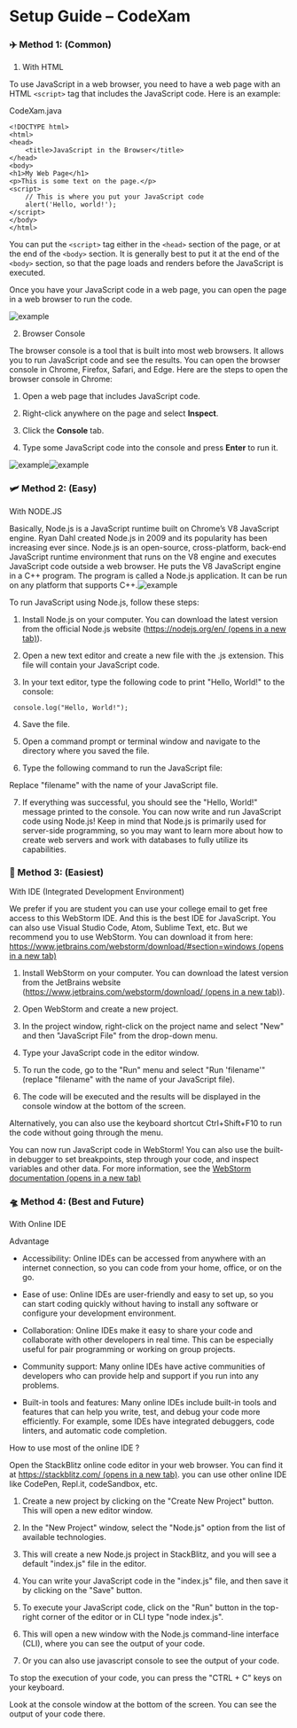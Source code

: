 # Setup Guide – CodeXam
### ✈️ Method 1: (Common)[](#️-method-1-common)

1.  With HTML

To use JavaScript in a web browser, you need to have a web page with an HTML `<script>` tag that includes the JavaScript code. Here is an example:

CodeXam.java

```
<!DOCTYPE html>
<html>
<head>
    <title>JavaScript in the Browser</title>
</head>
<body>
<h1>My Web Page</h1>
<p>This is some text on the page.</p>
<script>
    // This is where you put your JavaScript code
    alert('Hello, world!');
</script>
</body>
</html>
```


You can put the `<script>` tag either in the `<head>` section of the page, or at the end of the `<body>` section. It is generally best to put it at the end of the `<body>` section, so that the page loads and renders before the JavaScript is executed.

Once you have your JavaScript code in a web page, you can open the page in a web browser to run the code.

![example](https://github.com/Subham-Maity/JS-101days-Survive/blob/main/001.%20Setup%20&%20Installation/picndvid_xam/1.png?raw=true)

2.  Browser Console

The browser console is a tool that is built into most web browsers. It allows you to run JavaScript code and see the results. You can open the browser console in Chrome, Firefox, Safari, and Edge. Here are the steps to open the browser console in Chrome:

1.  Open a web page that includes JavaScript code.
    
2.  Right-click anywhere on the page and select **Inspect**.
    
3.  Click the **Console** tab.
    
4.  Type some JavaScript code into the console and press **Enter** to run it.
    

![example](https://github.com/Subham-Maity/JS-101days-Survive/blob/main/001.%20Setup%20&%20Installation/picndvid_xam/2.png?raw=true)![example](https://github.com/Subham-Maity/JS-101days-Survive/blob/main/001.%20Setup%20&%20Installation/picndvid_xam/3.png?raw=true)

### 🛩️ Method 2: (Easy)[](#️-method-2-easy)

With NODE.JS

Basically, Node.js is a JavaScript runtime built on Chrome’s V8 JavaScript engine. Ryan Dahl created Node.js in 2009 and its popularity has been increasing ever since. Node.js is an open-source, cross-platform, back-end JavaScript runtime environment that runs on the V8 engine and executes JavaScript code outside a web browser. He puts the V8 JavaScript engine in a C++ program. The program is called a Node.js application. It can be run on any platform that supports C++.![example](https://upload.wikimedia.org/wikipedia/commons/thumb/b/b2/Ryan_Dahl.jpg/800px-Ryan_Dahl.jpg)

To run JavaScript using Node.js, follow these steps:

1.  Install Node.js on your computer. You can download the latest version from the official Node.js website ([https://nodejs.org/en/ (opens in a new tab)](https://nodejs.org/en/)).
    
2.  Open a new text editor and create a new file with the .js extension. This file will contain your JavaScript code.
    
3.  In your text editor, type the following code to print "Hello, World!" to the console:
    

```
 console.log("Hello, World!");
```


4.  Save the file.
    
5.  Open a command prompt or terminal window and navigate to the directory where you saved the file.
    
6.  Type the following command to run the JavaScript file:
    

Replace "filename" with the name of your JavaScript file.

7.  If everything was successful, you should see the "Hello, World!" message printed to the console. You can now write and run JavaScript code using Node.js! Keep in mind that Node.js is primarily used for server-side programming, so you may want to learn more about how to create web servers and work with databases to fully utilize its capabilities.

### 🚀 Method 3: (Easiest)[](#-method-3-easiest)

With IDE (Integrated Development Environment)

We prefer if you are student you can use your college email to get free access to this WebStorm IDE. And this is the best IDE for JavaScript. You can also use Visual Studio Code, Atom, Sublime Text, etc. But we recommend you to use WebStorm. You can download it from here: [https://www.jetbrains.com/webstorm/download/#section=windows (opens in a new tab)](https://www.jetbrains.com/webstorm/download/#section=windows)

1.  Install WebStorm on your computer. You can download the latest version from the JetBrains website ([https://www.jetbrains.com/webstorm/download/ (opens in a new tab)](https://www.jetbrains.com/webstorm/download/)).
    
2.  Open WebStorm and create a new project.
    
3.  In the project window, right-click on the project name and select "New" and then "JavaScript File" from the drop-down menu.
    
4.  Type your JavaScript code in the editor window.
    
5.  To run the code, go to the "Run" menu and select "Run 'filename'" (replace "filename" with the name of your JavaScript file).
    
6.  The code will be executed and the results will be displayed in the console window at the bottom of the screen.
    

Alternatively, you can also use the keyboard shortcut Ctrl+Shift+F10 to run the code without going through the menu.

You can now run JavaScript code in WebStorm! You can also use the built-in debugger to set breakpoints, step through your code, and inspect variables and other data. For more information, see the [WebStorm documentation (opens in a new tab)](https://www.jetbrains.com/help/webstorm/getting-started-with-webstorm.html)

### 🛸 Method 4: (Best and Future)[](#-method-4-best-and-future)

With Online IDE

Advantage

*   Accessibility: Online IDEs can be accessed from anywhere with an internet connection, so you can code from your home, office, or on the go.
    
*   Ease of use: Online IDEs are user-friendly and easy to set up, so you can start coding quickly without having to install any software or configure your development environment.
    
*   Collaboration: Online IDEs make it easy to share your code and collaborate with other developers in real time. This can be especially useful for pair programming or working on group projects.
    
*   Community support: Many online IDEs have active communities of developers who can provide help and support if you run into any problems.
    
*   Built-in tools and features: Many online IDEs include built-in tools and features that can help you write, test, and debug your code more efficiently. For example, some IDEs have integrated debuggers, code linters, and automatic code completion.
    

How to use most of the online IDE ?

Open the StackBlitz online code editor in your web browser. You can find it at [https://stackblitz.com/ (opens in a new tab)](https://stackblitz.com/). you can use other online IDE like CodePen, Repl.it, codeSandbox, etc.

1.  Create a new project by clicking on the "Create New Project" button. This will open a new editor window.
    
2.  In the "New Project" window, select the "Node.js" option from the list of available technologies.
    
3.  This will create a new Node.js project in StackBlitz, and you will see a default "index.js" file in the editor.
    
4.  You can write your JavaScript code in the "index.js" file, and then save it by clicking on the "Save" button.
    
5.  To execute your JavaScript code, click on the "Run" button in the top-right corner of the editor or in CLI type "node index.js".
    
6.  This will open a new window with the Node.js command-line interface (CLI), where you can see the output of your code.
    
7.  Or you can also use javascript console to see the output of your code.
    

To stop the execution of your code, you can press the "CTRL + C" keys on your keyboard.

Look at the console window at the bottom of the screen. You can see the output of your code there.
